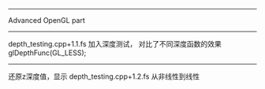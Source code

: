 ***
Advanced OpenGL part
***
depth_testing.cpp+1.1.fs
加入深度测试，
对比了不同深度函数的效果glDepthFunc(GL_LESS);
***
还原z深度值，显示
depth_testing.cpp+1.2.fs
从非线性到线性